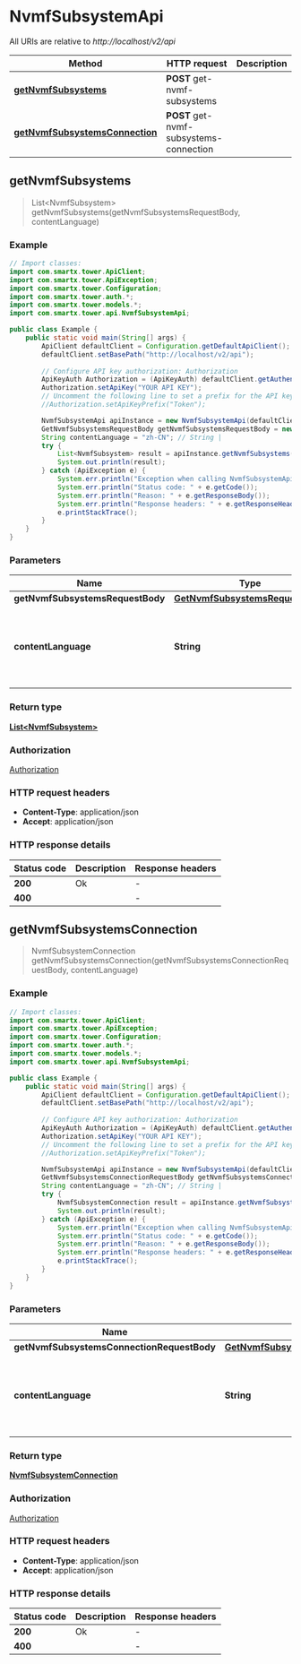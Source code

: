# NvmfSubsystemApi

All URIs are relative to *http://localhost/v2/api*

Method | HTTP request | Description
------------- | ------------- | -------------
[**getNvmfSubsystems**](NvmfSubsystemApi.md#getNvmfSubsystems) | **POST** get-nvmf-subsystems | 
[**getNvmfSubsystemsConnection**](NvmfSubsystemApi.md#getNvmfSubsystemsConnection) | **POST** get-nvmf-subsystems-connection | 



## getNvmfSubsystems

> List&lt;NvmfSubsystem&gt; getNvmfSubsystems(getNvmfSubsystemsRequestBody, contentLanguage)



### Example

```java
// Import classes:
import com.smartx.tower.ApiClient;
import com.smartx.tower.ApiException;
import com.smartx.tower.Configuration;
import com.smartx.tower.auth.*;
import com.smartx.tower.models.*;
import com.smartx.tower.api.NvmfSubsystemApi;

public class Example {
    public static void main(String[] args) {
        ApiClient defaultClient = Configuration.getDefaultApiClient();
        defaultClient.setBasePath("http://localhost/v2/api");
        
        // Configure API key authorization: Authorization
        ApiKeyAuth Authorization = (ApiKeyAuth) defaultClient.getAuthentication("Authorization");
        Authorization.setApiKey("YOUR API KEY");
        // Uncomment the following line to set a prefix for the API key, e.g. "Token" (defaults to null)
        //Authorization.setApiKeyPrefix("Token");

        NvmfSubsystemApi apiInstance = new NvmfSubsystemApi(defaultClient);
        GetNvmfSubsystemsRequestBody getNvmfSubsystemsRequestBody = new GetNvmfSubsystemsRequestBody(); // GetNvmfSubsystemsRequestBody | 
        String contentLanguage = "zh-CN"; // String | 
        try {
            List<NvmfSubsystem> result = apiInstance.getNvmfSubsystems(getNvmfSubsystemsRequestBody, contentLanguage);
            System.out.println(result);
        } catch (ApiException e) {
            System.err.println("Exception when calling NvmfSubsystemApi#getNvmfSubsystems");
            System.err.println("Status code: " + e.getCode());
            System.err.println("Reason: " + e.getResponseBody());
            System.err.println("Response headers: " + e.getResponseHeaders());
            e.printStackTrace();
        }
    }
}
```

### Parameters


Name | Type | Description  | Notes
------------- | ------------- | ------------- | -------------
 **getNvmfSubsystemsRequestBody** | [**GetNvmfSubsystemsRequestBody**](GetNvmfSubsystemsRequestBody.md)|  |
 **contentLanguage** | **String**|  | [optional] [default to en-US] [enum: zh-CN, en-US]

### Return type

[**List&lt;NvmfSubsystem&gt;**](NvmfSubsystem.md)

### Authorization

[Authorization](../README.md#Authorization)

### HTTP request headers

- **Content-Type**: application/json
- **Accept**: application/json


### HTTP response details
| Status code | Description | Response headers |
|-------------|-------------|------------------|
| **200** | Ok |  -  |
| **400** |  |  -  |


## getNvmfSubsystemsConnection

> NvmfSubsystemConnection getNvmfSubsystemsConnection(getNvmfSubsystemsConnectionRequestBody, contentLanguage)



### Example

```java
// Import classes:
import com.smartx.tower.ApiClient;
import com.smartx.tower.ApiException;
import com.smartx.tower.Configuration;
import com.smartx.tower.auth.*;
import com.smartx.tower.models.*;
import com.smartx.tower.api.NvmfSubsystemApi;

public class Example {
    public static void main(String[] args) {
        ApiClient defaultClient = Configuration.getDefaultApiClient();
        defaultClient.setBasePath("http://localhost/v2/api");
        
        // Configure API key authorization: Authorization
        ApiKeyAuth Authorization = (ApiKeyAuth) defaultClient.getAuthentication("Authorization");
        Authorization.setApiKey("YOUR API KEY");
        // Uncomment the following line to set a prefix for the API key, e.g. "Token" (defaults to null)
        //Authorization.setApiKeyPrefix("Token");

        NvmfSubsystemApi apiInstance = new NvmfSubsystemApi(defaultClient);
        GetNvmfSubsystemsConnectionRequestBody getNvmfSubsystemsConnectionRequestBody = new GetNvmfSubsystemsConnectionRequestBody(); // GetNvmfSubsystemsConnectionRequestBody | 
        String contentLanguage = "zh-CN"; // String | 
        try {
            NvmfSubsystemConnection result = apiInstance.getNvmfSubsystemsConnection(getNvmfSubsystemsConnectionRequestBody, contentLanguage);
            System.out.println(result);
        } catch (ApiException e) {
            System.err.println("Exception when calling NvmfSubsystemApi#getNvmfSubsystemsConnection");
            System.err.println("Status code: " + e.getCode());
            System.err.println("Reason: " + e.getResponseBody());
            System.err.println("Response headers: " + e.getResponseHeaders());
            e.printStackTrace();
        }
    }
}
```

### Parameters


Name | Type | Description  | Notes
------------- | ------------- | ------------- | -------------
 **getNvmfSubsystemsConnectionRequestBody** | [**GetNvmfSubsystemsConnectionRequestBody**](GetNvmfSubsystemsConnectionRequestBody.md)|  |
 **contentLanguage** | **String**|  | [optional] [default to en-US] [enum: zh-CN, en-US]

### Return type

[**NvmfSubsystemConnection**](NvmfSubsystemConnection.md)

### Authorization

[Authorization](../README.md#Authorization)

### HTTP request headers

- **Content-Type**: application/json
- **Accept**: application/json


### HTTP response details
| Status code | Description | Response headers |
|-------------|-------------|------------------|
| **200** | Ok |  -  |
| **400** |  |  -  |

